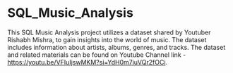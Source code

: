 # SQL_Music_Analysis
This SQL Music Analysis project utilizes a dataset shared by Youtuber Rishabh Mishra, to gain insights into the world of music. The dataset includes information about artists, albums, genres, and tracks.
The dataset and related materials can be found on Youtube Channel link - https://youtu.be/VFIuIjswMKM?si=YdH0m7iuVQr2fOCi.

